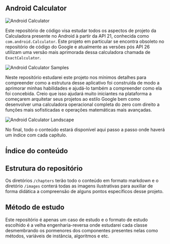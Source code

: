## Android Calculator 

![Android Calculator](https://raw.githubusercontent.com/eduardowgmendes/android-calculator-reverse-engineering/master/images/app-samples-i.png)

Este repositório de código visa estudar todos os aspectos de projeto da Calculadora presente no Android à partir da API 21, conhecida como `com.android.Calculator`. Este projeto em particular se encontra obsoleto no repositório de código do Google e atualmente as versões pós API 26 utilizam uma versão mais aprimorada dessa calculadora chamada de `ExactCalculator`.

![Android Calculator Samples](https://raw.githubusercontent.com/eduardowgmendes/android-calculator-reverse-engineering/master/images/app-samples-ii.png) 

Neste repositório estudarei este projeto nos mínimos detalhes para compreender como a estrutura desse aplicativo foi construída de modo a aprimorar minhas habilidades e ajudá-lo também a compreender como ela foi concebida. Creio que isso ajudará muito iniciantes na plataforma a começarem arquitetar seus projetos ao estilo Google bem como desenvolver uma calculadora operacional completa do zero com direito a funções mais sofisticadas e operações matemáticas mais avançadas.

![Android Calculator Landscape](https://raw.githubusercontent.com/eduardowgmendes/android-calculator-reverse-engineering/master/images/app-samples-landscape-i.png)

No final, todo o conteúdo estará disponível aqui passo a passo onde haverá um índice com cada capítulo. 

## Índice do conteúdo

## Estrutura do repositório 
Os diretórios `/chapters` terão todo o conteúdo em formato markdown e o diretório `/images` conterá todas as imagens ilustrativas para auxiliar de forma didática a compreensão de alguns pontos específicos desse projeto. 

## Método de estudo
Este repositório é apenas um caso de estudo e o formato de estudo escolhido é a velha engenharia-reversa onde estudarei cada classe desmembrando os pormenores dos componentes presentes nelas como métodos, variáveis de instância, algoritmos e etc.     

  
     
